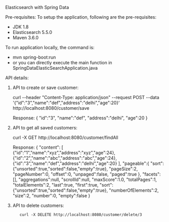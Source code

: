 Elasticsearch with Spring Data

Pre-requisites:
To setup the application, following are the pre-requisites:
- JDK 1.8
- Elasticsearch 5.5.0
- Maven 3.6.0

To run application locally, the command is: 
- mvn spring-boot:run
- or you can directly execute the main function in SpringDataElasticSearchApplication.java 

API details:
1. API to create or save customer:
    
    curl --header "Content-Type: application/json" --request POST --data '{"id":"3","name":"def","address":"delhi","age":20}' http://localhost:8080/customer/save
    
    Response:
    {
      "id":"3",
      "name":"def",
      "address":"delhi",
      "age":20
    }
    
    
2. API to get all saved customers: 
    
    curl -X GET http://localhost:8080/customer/findAll 
   
   Response:
    { "content": [ 
        {"id":"1","name":"xyz","address":"xyz","age":24},
        {"id":"2","name":"abc","address":"abc","age":24},
        {"id":"3","name":"def","address":"delhi","age":20}
      ],
      "pageable":{
         "sort":{"unsorted":true,"sorted":false,"empty":true},
         "pageSize":2,
         "pageNumber":0,
         "offset":0,
         "unpaged":false,
         "paged":true
       },
       "facets":[],
       "aggregations":null,
       "scrollId":null,
       "maxScore":1.0,
       "totalPages":1,
       "totalElements":2,
       "last":true,
       "first":true,
       "sort":{"unsorted":true,"sorted":false,"empty":true},
       "numberOfElements":2,
       "size":2,
       "number":0,
       "empty":false
     }
     
3. API to delete customers:
     
          curl -X DELETE http://localhost:8080/customer/delete/3
